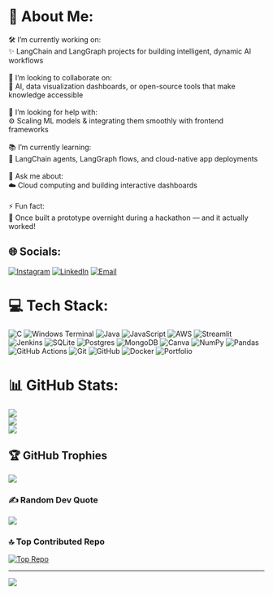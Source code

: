 # 💫 About Me:
🛠 I’m currently working on:<br>✨ LangChain and LangGraph projects for building intelligent, dynamic AI workflows<br><br>🤝 I’m looking to collaborate on:<br>🌱 AI, data visualization dashboards, or open-source tools that make knowledge accessible<br><br>🧠 I’m looking for help with:<br>⚙️ Scaling ML models & integrating them smoothly with frontend frameworks<br><br>📚 I’m currently learning:<br>🚀 LangChain agents, LangGraph flows, and cloud-native app deployments<br><br>💬 Ask me about:<br>☁️ Cloud computing and building interactive dashboards<br><br>⚡ Fun fact:<br>🥇 Once built a prototype overnight during a hackathon — and it actually worked!


## 🌐 Socials:
[![Instagram](https://img.shields.io/badge/Instagram-%23E4405F.svg?logo=Instagram&logoColor=white)](https://instagram.com/bhanuprakash_chirra) [![LinkedIn](https://img.shields.io/badge/LinkedIn-%230077B5.svg?logo=linkedin&logoColor=white)](https://www.linkedin.com/in/bhanu-prakash-chirra-a5a294305) [![Email](https://img.shields.io/badge/Email-D14836?logo=gmail&logoColor=white)](mailto:bhanuprakashchirra93@gmail.com) 

# 💻 Tech Stack:
![C](https://img.shields.io/badge/c-%2300599C.svg?style=for-the-badge&logo=c&logoColor=white) ![Windows Terminal](https://img.shields.io/badge/Windows%20Terminal-%234D4D4D.svg?style=for-the-badge&logo=windows-terminal&logoColor=white) ![Java](https://img.shields.io/badge/java-%23ED8B00.svg?style=for-the-badge&logo=openjdk&logoColor=white) ![JavaScript](https://img.shields.io/badge/javascript-%23323330.svg?style=for-the-badge&logo=javascript&logoColor=%23F7DF1E) ![AWS](https://img.shields.io/badge/AWS-%23FF9900.svg?style=for-the-badge&logo=amazon-aws&logoColor=white) ![Streamlit](https://img.shields.io/badge/Streamlit-%23FE4B4B.svg?style=for-the-badge&logo=streamlit&logoColor=white) ![Jenkins](https://img.shields.io/badge/jenkins-%232C5263.svg?style=for-the-badge&logo=jenkins&logoColor=white) ![SQLite](https://img.shields.io/badge/sqlite-%2307405e.svg?style=for-the-badge&logo=sqlite&logoColor=white) ![Postgres](https://img.shields.io/badge/postgres-%23316192.svg?style=for-the-badge&logo=postgresql&logoColor=white) ![MongoDB](https://img.shields.io/badge/MongoDB-%234ea94b.svg?style=for-the-badge&logo=mongodb&logoColor=white) ![Canva](https://img.shields.io/badge/Canva-%2300C4CC.svg?style=for-the-badge&logo=Canva&logoColor=white) ![NumPy](https://img.shields.io/badge/numpy-%23013243.svg?style=for-the-badge&logo=numpy&logoColor=white) ![Pandas](https://img.shields.io/badge/pandas-%23150458.svg?style=for-the-badge&logo=pandas&logoColor=white) ![GitHub Actions](https://img.shields.io/badge/github%20actions-%232671E5.svg?style=for-the-badge&logo=githubactions&logoColor=white) ![Git](https://img.shields.io/badge/git-%23F05033.svg?style=for-the-badge&logo=git&logoColor=white) ![GitHub](https://img.shields.io/badge/github-%23121011.svg?style=for-the-badge&logo=github&logoColor=white) ![Docker](https://img.shields.io/badge/docker-%230db7ed.svg?style=for-the-badge&logo=docker&logoColor=white) ![Portfolio](https://img.shields.io/badge/Portfolio-%23000000.svg?style=for-the-badge&logo=firefox&logoColor=#FF7139)
# 📊 GitHub Stats:
![](https://github-readme-stats.vercel.app/api?username=BhanuPrakash3329&theme=radical&hide_border=false&include_all_commits=true&count_private=true)<br/>
![](https://nirzak-streak-stats.vercel.app/?user=BhanuPrakash3329&theme=radical&hide_border=false)<br/>
![](https://github-readme-stats.vercel.app/api/top-langs/?username=BhanuPrakash3329&theme=radical&hide_border=false&include_all_commits=true&count_private=true&layout=compact)

## 🏆 GitHub Trophies
![](https://github-profile-trophy.vercel.app/?username=BhanuPrakash3329&theme=radical&no-frame=false&no-bg=false&margin-w=4)

### ✍️ Random Dev Quote
![](https://quotes-github-readme.vercel.app/api?type=horizontal&theme=radical)

### 🔝 Top Contributed Repo
[![Top Repo](https://github-readme-stats.vercel.app/api/pin/?username=BhanuPrakash3329&repo=ML_Project&theme=shadow_green)](https://github.com/BhanuPrakash3329/ML_Project)

---
[![](https://visitcount.itsvg.in/api?id=BhanuPrakash3329&icon=0&color=0)](https://visitcount.itsvg.in)

<!-- Proudly created with GPRM ( https://gprm.itsvg.in ) -->

